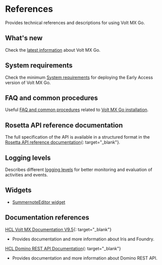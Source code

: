 # References

Provides technical references and descriptions for using Volt MX Go.

## What's new

Check the [latest information](whatisnew.md) about Volt MX Go.

## System requirements

Check the minimum [System requirements](../tutorials/sysreq.md) for deploying the Early Access version of Volt MX Go.

## FAQ and common procedures

Useful [FAQ and common procedures](kubecheatsheet.md) related to [Volt MX Go installation](../tutorials/installation.md).

## Rosetta API reference documentation

The full specification of the API is available in a structured format in the [Rosetta API reference documentation]((../javadoc/docs/index.html)){: target="_blank"}.

## Logging levels

Describes different [logging levels](reflogginglevels.md) for better monitoring and evaluation of activities and events.

## Widgets

- [SummernoteEditor widget](summernotewidget.md)
## Documentation references

[HCL Volt MX Documentation V9.5](https://opensource.hcltechsw.com/volt-mx-docs/95/docs/documentation/index.html){: target="_blank"}

- Provides documentation and more information about Iris and Foundry.

[HCL Domino REST API Documentation](https://opensource.hcltechsw.com/Domino-rest-api/index.html){: target="_blank"}

- Provides documentation and more information about Domino REST API. 


<!--## HCL Domino REST API formerly known as HCL Project KEEP

HCL Project KEEP has been re-branded to HCL Domino REST API to align with the HCL Volt MX Go strategy. However, you might still find references to the KEEP branding throughout the product and in the documentation.

To learn more about Domino REST API, see [HCL Domino REST API Documentation](https://opensource.hcltechsw.com/Domino-rest-api/index.html).-->

